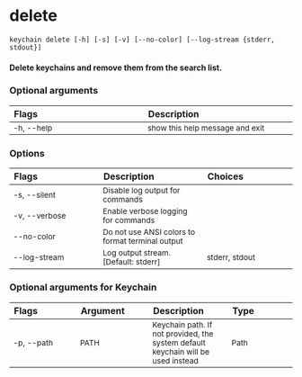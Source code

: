 
delete
======
<style> td { font-size: 85%; word-break: break-word; width: 16%;} table { width:100%; border-spacing: 1px;}</style>

``keychain delete [-h] [-s] [-v] [--no-color] [--log-stream {stderr, stdout}]  ``
#### Delete keychains and remove them from the search list.

### Optional arguments

|Flags|Description|
| :--- | :--- |
|-h, --help|show this help message and exit|

### Options

|Flags|Description|Choices|
| :--- | :--- | :--- |
|-s, --silent|Disable log output for commands||
|-v, --verbose|Enable verbose logging for commands||
|--no-color|Do not use ANSI colors to format terminal output||
|--log-stream|Log output stream. [Default: stderr]|stderr, stdout|

### Optional arguments for Keychain

|Flags|Argument|Description|Type|
| :--- | :--- | :--- | :--- |
|<span style="white-space: nowrap">-p, --path</span>|PATH|Keychain path. If not provided, the system default keychain will be used instead|Path|
